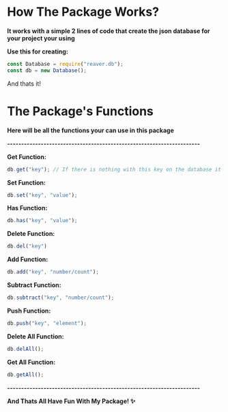 # How The Package Works?
**It works with a simple 2 lines of code that create the json database for your project your using**

**Use this for creating:**
```js
const Database = require("reaver.db");
const db = new Database();
```

And thats it!

# The Package's Functions

**Here will be all the functions your can use in this package**

**---------------------------------------------------------------------**

**Get Function:**
```js
db.get("key"); // If there is nothing with this key on the database it will create one for you!
```

**Set Function:**
```js
db.set("key", "value");
```

**Has Function:**
```js
db.has("key", "value");
```

**Delete Function:**
```js
db.del("key")
```

**Add Function:**
```js
db.add("key", "number/count");
```

**Subtract Function:**
```js
db.subtract("key", "number/count");
```

**Push Function:**
```js
db.push("key", "element");
```

**Delete All Function:**
```js
db.delAll();
```

**Get All Function:**
```js
db.getAll();
```

**---------------------------------------------------------------------**

**And Thats All Have Fun With My Package! ✨**